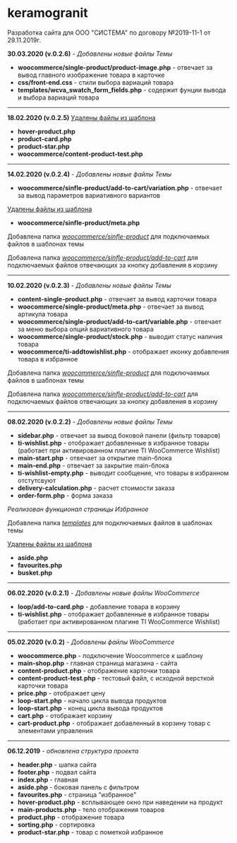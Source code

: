 # keramogranit
Разработка сайта для ООО "СИСТЕМА" по договору №2019-11-1 от 29.11.2019г.

<strong>30.03.2020 (v.0.2.6)</strong> - <i>Добавлены новые файлы Темы</i>
<ul>
  <li><strong>woocommerce/single-product/product-image.php</strong> - отвечает за вывод главного изображение товара в карточке</li>
  <li><strong>css/front-end.css</strong> - стили выбора вариаций товара</li>
  <li><strong>templates/wcva_swatch_form_fields.php</strong> - содержит фунции вывода и выбора вариаций товара</li>
</ul>

<hr>

<strong>18.02.2020 (v.0.2.5)</strong>
<u>Удалены файлы из шаблона</u>
<ul>
  <li><strong>hover-product.php</strong></li>
  <li><strong>product-card.php</strong></li>
  <li><strong>product-star.php</strong></li>
  <li><strong>woocommerce/content-product-test.php</strong></li>
</ul><hr>

<strong>14.02.2020 (v.0.2.4)</strong> - <i>Добавлены новые файлы Темы</i>
<ul>
  <li><strong>woocommerce/sinfle-product/add-to-cart/variation.php</strong> - отвечает за вывод параметров вариативного вариантов</li>
</ul>
<u>Удалены файлы из шаблона</u>
<ul>
  <li><strong>woocommerce/sinfle-product/meta.php</strong></li>
</ul>
<p>Добавлена папка <i><u>woocommerce/sinfle-product</u></i> для подключаемых файлов в шаблонах темы</p>
<p>Добавлена папка <i><u>woocommerce/sinfle-product/add-to-cart</u></i> для подключаемых файлов отвечающих за кнопку добавления в корзину</p>
<hr>

<strong>10.02.2020 (v.0.2.3)</strong> - <i>Добавлены новые файлы Темы</i>
<ul>
  <li><strong>content-single-product.php</strong> - отвечает за вывод карточки товара</li>
  <li><strong>woocommerce/single-product/meta.php</strong> - отвечает за вывод артикула товара</li>
  <li><strong>woocommerce/single-product/add-to-cart/variable.php</strong> - отвечает за меню выбора опций вариативного товара</li>
  <li><strong>woocommerce/single-product/stock.php</strong> - выводит статус наличия товара</li>
  <li><strong>woocommerce/ti-addtowishlist.php</strong> - отображает иконку добавления товара в избранное</li>
</ul>
<p>Добавлена папка <i><u>woocommerce/sinfle-product</u></i> для подключаемых файлов в шаблонах темы</p>
<p>Добавлена папка <i><u>woocommerce/sinfle-product/add-to-cart</u></i> для подключаемых файлов отвечающих за кнопку добавления в корзину</p>
<hr>

<strong>08.02.2020 (v.0.2.2)</strong> - <i>Добавлены новые файлы Темы</i>
<ul>
  <li><strong>sidebar.php</strong> - отвечает за вывод боковой панели (фильтр товаров)</li>
  <li><strong>ti-wishlist.php</strong> - отображает добавленные в избранное товары (работает при активированном плагине TI WooCommerce Wishlist)</li>
  <li><strong>main-start.php</strong> - отвечает за открытие main-блока</li>
  <li><strong>main-end.php</strong> - отвечает за закрытие main-блока</li>
  <li><strong>ti-wishlist-empty.php</strong> - выводит сообщение, что товары в избранном отстутсвуют</li>
  <li><strong>delivery-calculation.php</strong> - расчет стоимости заказа</li>
  <li><strong>order-form.php</strong> - форма заказа</li>
</ul>
<i>Реализован функционал страницы Избранное</i>
<p>Добавлена папка <i><u>templates</u></i> для подключаемых файлов в шаблонах темы</p>
<u>Удалены файлы из шаблона</u>
<ul>
  <li><strong>aside.php</strong></li>
  <li><strong>favourites.php</strong></li>
  <li><strong>busket.php</strong></li>
</ul>
<hr>
<strong>06.02.2020 (v.0.2.1)</strong> - <i>Добавлены новые файлы WooCommerce</i>
<ul>
  <li><strong>loop/add-to-card.php</strong> - добавление товара в корзину</li>
  <li><strong>ti-wishlist.php</strong> - отображает добавленные в избранное товары (работает при активированном плагине TI WooCommerce Wishlist)</li>
</ul>
<hr>
<strong>05.02.2020 (v.0.2)</strong> - <i>Добавлены файлы WooCommerce</i>
<ul>
  <li><strong>woocommerce.php</strong> - подключение Woocommerce к шаблону</li>
  <li><strong>main-shop.php</strong> - главная страница магазина - сайта</li>
  <li><strong>content-product.php</strong> - отображение карточки товара </li>
  <li><strong>content-product-test.php</strong> - тестовый файл, c исходной версткой карточки товара</li>
  <li><strong>price.php</strong> - отображает цену</li>
  <li><strong>loop-start.php</strong> - начало цикла вывода продуктов</li>
  <li><strong>loop-start.php</strong> - конец цикла вывода продуктов</li>
  <li><strong>cart.php</strong> - отображает корзину</li>
  <li><strong>cart-product.php</strong> - отображает добавленный в корзину товар с элементами управления</li>
</ul>
<hr>
<strong>06.12.2019</strong> - <i>обновлена структура проекта</i>
<ul>
  <li><strong>header.php</strong> - шапка сайта</li>
  <li><strong>footer.php</strong> - подвал сайта</li>
  <li><strong>index.php</strong> - главная</li>
  <li><strong>aside.php</strong> - боковая панель с фильтром</li>
  <li><strong>favourites.php</strong> - страница "избранное"</li>
  <li><strong>hover-product.php</strong> - всплывающее окно при наведении на продукт</li>
  <li><strong>main-products.php</strong> - тело отображения товаров</li>
  <li><strong>product.php</strong> - отображение товара</li>
  <li><strong>sorting.php</strong> - сортировка</li>
  <li><strong>product-star.php</strong> - товар с пометкой избранное</li>
</ul>
